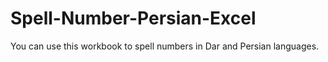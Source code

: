 # Spell-Number-Persian-Excel
You can use this workbook to spell numbers in Dar and Persian languages.
